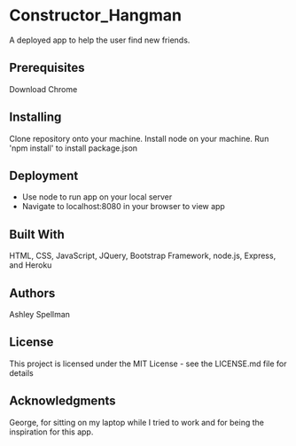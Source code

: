 # Constructor_Hangman

A deployed app to help the user find new friends.


## Prerequisites

Download Chrome


## Installing

Clone repository onto your machine.
Install node on your machine.
Run 'npm install' to install package.json


## Deployment

* Use node to run app on your local server
* Navigate to localhost:8080 in your browser to view app


## Built With

HTML, CSS, JavaScript, JQuery, Bootstrap Framework, node.js, Express, and Heroku


## Authors

Ashley Spellman


## License

This project is licensed under the MIT License - see the LICENSE.md file for details


## Acknowledgments

George, for sitting on my laptop while I tried to work and for being the inspiration for this app.